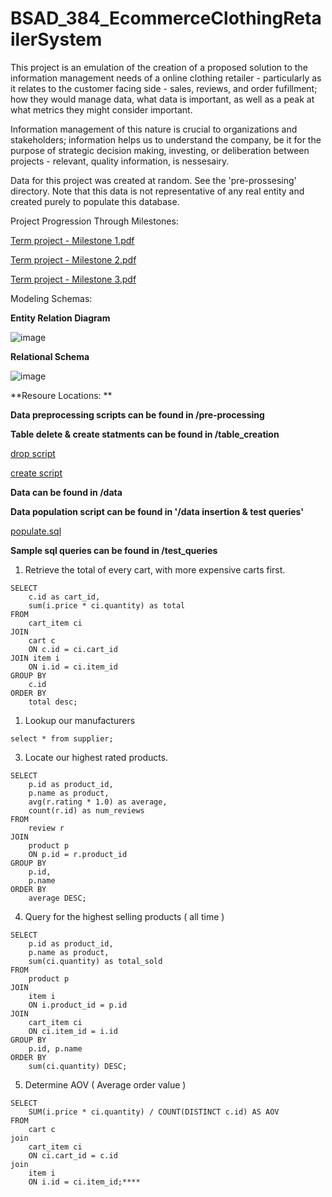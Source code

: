 # BSAD_384_EcommerceClothingRetailerSystem

This project is an emulation of the creation of a proposed solution to the information management needs 
of a online clothing retailer - particularly as it relates to the customer facing side - sales, reviews, 
and order fufillment; how they would manage data, what data is important, as well as a peak at what metrics 
they might consider important.

Information management of this nature is crucial to organizations and stakeholders; information helps 
us to understand the company, be it for the purpose of strategic decision making, investing, or deliberation between
projects - relevant, quality information, is nessesairy. 

Data for this project was created at random. See the 'pre-prossesing' directory. Note that this data is not 
representative of any real entity and created purely to populate this database.


Project Progression Through Milestones:

[Term project - Milestone 1.pdf](https://github.com/user-attachments/files/19449956/BSAD.384.Term.Assignment.-.Milestone.1.pdf)

[Term project - Milestone 2.pdf](https://github.com/user-attachments/files/19449922/Term.project.-.Milestone.2.pdf)

[Term project - Milestone 3.pdf](https://github.com/user-attachments/files/19450006/_Term.project.-.Milestone.3.pdf)


Modeling Schemas:

**Entity Relation Diagram**

![image](https://github.com/user-attachments/assets/bf6def4d-fcda-407d-9c38-2c3c3aff94ac)


**Relational Schema**

![image](https://github.com/user-attachments/assets/e88c5185-1084-4796-953b-647e4beef47c)


**Resoure Locations: **


**Data preprocessing scripts can be found in /pre-processing**

**Table delete & create statments can be found in /table_creation**

[drop script](https://github.com/DylanFClark/BSAD_384_EcommerceClothingRetailerSystem/blob/main/table_creation/drop_script.sql)

[create script](https://github.com/DylanFClark/BSAD_384_EcommerceClothingRetailerSystem/blob/main/table_creation/create_table_script.sql)

**Data can be found in /data**

**Data population script can be found in '/data insertion & test queries'**

[populate.sql](https://github.com/DylanFClark/BSAD_384_EcommerceClothingRetailerSystem/blob/main/data%20insertion%20%26%20test%20queries/populate.sql)



**Sample sql queries can be found in /test_queries**

1) Retrieve the total of every cart, with more expensive carts first. 

```
SELECT 
	c.id as cart_id,
	sum(i.price * ci.quantity) as total
FROM 
	cart_item ci
JOIN 
	cart c 
	ON c.id = ci.cart_id
JOIN item i
	ON i.id = ci.item_id
GROUP BY
	c.id
ORDER BY
	total desc;
```

1) Lookup our manufacturers

```
select * from supplier;
```

3) Locate our highest rated products.

```
SELECT 
	p.id as product_id,
	p.name as product,
	avg(r.rating * 1.0) as average,
	count(r.id) as num_reviews
FROM
	review r
JOIN 
	product p 
	ON p.id = r.product_id
GROUP BY 
	p.id,
	p.name
ORDER BY 
	average DESC;
```

4) Query for the highest selling products ( all time )

```
SELECT 
	p.id as product_id, 
	p.name as product, 
	sum(ci.quantity) as total_sold
FROM 
	product p
JOIN
	item i
	ON i.product_id = p.id
JOIN	
	cart_item ci
	ON ci.item_id = i.id
GROUP BY
	p.id, p.name
ORDER BY
	sum(ci.quantity) DESC;
```


5) Determine AOV ( Average order value )

```
SELECT 
	SUM(i.price * ci.quantity) / COUNT(DISTINCT c.id) AS AOV
FROM 
	cart c
join 
	cart_item ci
	ON ci.cart_id = c.id
join 
	item i 
	ON i.id = ci.item_id;****
```



